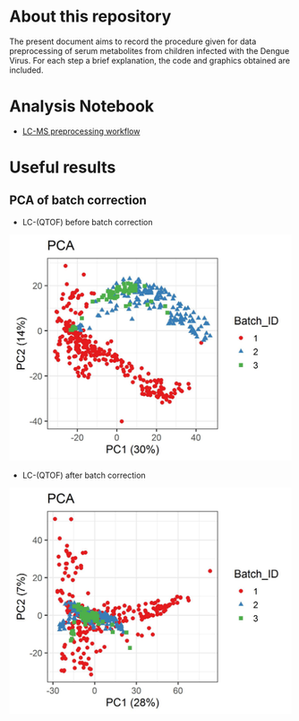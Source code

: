 # About this repository

The present document aims to record the procedure given for data preprocessing of 
serum metabolites from children infected with the Dengue Virus. For each step a 
brief explanation, the code and graphics obtained are included.

# Analysis Notebook

- [LC-MS preprocessing workflow](https://github.com/IKIAM-NPLab/Dengue_metabolomics/blob/main/Multivariate_Statistics.md)

# Useful results

## PCA of batch correction

- LC-(QTOF) before batch correction

![PCA before batch correction](Result/PCA_Before_Batch.jpeg)

- LC-(QTOF) after batch correction

![PCA before batch correction](Result/PCA_After_Batch.jpeg)
